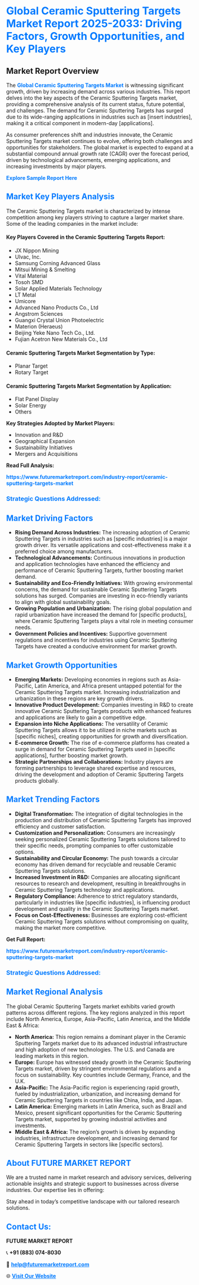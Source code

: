 <h1 style="color: #007BFF;">Global Ceramic Sputtering Targets Market Report 2025-2033: Driving Factors, Growth Opportunities, and Key Players</h1>

<section id="overview">
<h2>Market Report Overview</h2>
<p>The <a href="https://www.futuremarketreport.com/industry-report/ceramic-sputtering-targets-market" style="color: #007BFF; text-decoration: none;"><strong>Global Ceramic Sputtering Targets Market</strong></a> is witnessing significant growth, driven by increasing demand across various industries. This report delves into the key aspects of the Ceramic Sputtering Targets market, providing a comprehensive analysis of its current status, future potential, and challenges. The demand for Ceramic Sputtering Targets has surged due to its wide-ranging applications in industries such as [insert industries], making it a critical component in modern-day [applications].</p>
<p>As consumer preferences shift and industries innovate, the Ceramic Sputtering Targets market continues to evolve, offering both challenges and opportunities for stakeholders. The global market is expected to expand at a substantial compound annual growth rate (CAGR) over the forecast period, driven by technological advancements, emerging applications, and increasing investments by major players.</p>
</section>

<section id="overview">
<p><a href="https://www.futuremarketreport.com/request-sample/reportId=115906" style="color: #007BFF; text-decoration: none;"><strong>Explore Sample Report Here</strong></a></p>
</section>

<section id="key-players">
<h2 style="color: #007BFF;">Market Key Players Analysis</h2>
<p>The Ceramic Sputtering Targets market is characterized by intense competition among key players striving to capture a larger market share. Some of the leading companies in the market include:</p>
<h4>Key Players Covered in the Ceramic Sputtering Targets Report:</h4>
<ul><li>JX Nippon Mining</li><li>Ulvac, Inc.</li><li>Samsung Corning Advanced Glass</li><li>Mitsui Mining &amp; Smelting</li><li>Vital Material</li><li>Tosoh SMD</li><li>Solar Applied Materials Technology</li><li>LT Metal</li><li>Umicore</li><li>Advanced Nano Products Co., Ltd</li><li>Angstrom Sciences</li><li>Guangxi Crystal Union Photoelectric</li><li>Materion (Heraeus)</li><li>Beijing Yeke Nano Tech Co., Ltd.</li><li>Fujian Acetron New Materials Co., Ltd</li></ul>
<h4>Ceramic Sputtering Targets Market Segmentation by Type:</h4>
<ul><li>Planar Target</li><li>Rotary Target</li></ul>

<h4>Ceramic Sputtering Targets Market Segmentation by Application:</h4>
<ul><li>Flat Panel Display</li><li>Solar Energy</li><li>Others</li></ul>
<p><strong>Key Strategies Adopted by Market Players:</strong></p>
<ul>
<li>Innovation and R&D</li>
<li>Geographical Expansion</li>
<li>Sustainability Initiatives</li>
<li>Mergers and Acquisitions</li>
</ul>
</section>

<section>
<p><strong>Read Full Analysis: </strong></p><a href="https://www.futuremarketreport.com/industry-report/ceramic-sputtering-targets-market" style="color: #007BFF; text-decoration: none;"><strong>https://www.futuremarketreport.com/industry-report/ceramic-sputtering-targets-market</strong></a>
<h3 style="color: #007BFF;">Strategic Questions Addressed:</h3>
</section>

<section id="driving-factors">
<h2 style="color: #007BFF;">Market Driving Factors</h2>
<ul>
<li><strong>Rising Demand Across Industries:</strong> The increasing adoption of Ceramic Sputtering Targets in industries such as [specific industries] is a major growth driver. Its versatile applications and cost-effectiveness make it a preferred choice among manufacturers.</li>
<li><strong>Technological Advancements:</strong> Continuous innovations in production and application technologies have enhanced the efficiency and performance of Ceramic Sputtering Targets, further boosting market demand.</li>
<li><strong>Sustainability and Eco-Friendly Initiatives:</strong> With growing environmental concerns, the demand for sustainable Ceramic Sputtering Targets solutions has surged. Companies are investing in eco-friendly variants to align with global sustainability goals.</li>
<li><strong>Growing Population and Urbanization:</strong> The rising global population and rapid urbanization have increased the demand for [specific products], where Ceramic Sputtering Targets plays a vital role in meeting consumer needs.</li>
<li><strong>Government Policies and Incentives:</strong> Supportive government regulations and incentives for industries using Ceramic Sputtering Targets have created a conducive environment for market growth.</li>
</ul>
</section>

<section id="growth-opportunities">
<h2 style="color: #007BFF;">Market Growth Opportunities</h2>
<ul>
<li><strong>Emerging Markets:</strong> Developing economies in regions such as Asia-Pacific, Latin America, and Africa present untapped potential for the Ceramic Sputtering Targets market. Increasing industrialization and urbanization in these regions are key growth drivers.</li>
<li><strong>Innovative Product Development:</strong> Companies investing in R&D to create innovative Ceramic Sputtering Targets products with enhanced features and applications are likely to gain a competitive edge.</li>
<li><strong>Expansion into Niche Applications:</strong> The versatility of Ceramic Sputtering Targets allows it to be utilized in niche markets such as [specific niches], creating opportunities for growth and diversification.</li>
<li><strong>E-commerce Growth:</strong> The rise of e-commerce platforms has created a surge in demand for Ceramic Sputtering Targets used in [specific applications], further boosting market growth.</li>
<li><strong>Strategic Partnerships and Collaborations:</strong> Industry players are forming partnerships to leverage shared expertise and resources, driving the development and adoption of Ceramic Sputtering Targets products globally.</li>
</ul>
</section>

<section id="trending-factors">
<h2 style="color: #007BFF;">Market Trending Factors</h2>
<ul>
<li><strong>Digital Transformation:</strong> The integration of digital technologies in the production and distribution of Ceramic Sputtering Targets has improved efficiency and customer satisfaction.</li>
<li><strong>Customization and Personalization:</strong> Consumers are increasingly seeking personalized Ceramic Sputtering Targets solutions tailored to their specific needs, prompting companies to offer customizable options.</li>
<li><strong>Sustainability and Circular Economy:</strong> The push towards a circular economy has driven demand for recyclable and reusable Ceramic Sputtering Targets solutions.</li>
<li><strong>Increased Investment in R&D:</strong> Companies are allocating significant resources to research and development, resulting in breakthroughs in Ceramic Sputtering Targets technology and applications.</li>
<li><strong>Regulatory Compliance:</strong> Adherence to strict regulatory standards, particularly in industries like [specific industries], is influencing product development and quality in the Ceramic Sputtering Targets market.</li>
<li><strong>Focus on Cost-Effectiveness:</strong> Businesses are exploring cost-efficient Ceramic Sputtering Targets solutions without compromising on quality, making the market more competitive.</li>
</ul>
</section>

<section>
<p><strong>Get Full Report: </strong></p><a href="https://www.futuremarketreport.com/industry-report/ceramic-sputtering-targets-market" style="color: #007BFF; text-decoration: none;"><strong>https://www.futuremarketreport.com/industry-report/ceramic-sputtering-targets-market</strong></a>
<h3 style="color: #007BFF;">Strategic Questions Addressed:</h3>
</section>


<section id="regional-analysis">
<h2 style="color: #007BFF;">Market Regional Analysis</h2>
<p>The global Ceramic Sputtering Targets market exhibits varied growth patterns across different regions. The key regions analyzed in this report include North America, Europe, Asia-Pacific, Latin America, and the Middle East & Africa:</p>
<ul>
<li><strong>North America:</strong> This region remains a dominant player in the Ceramic Sputtering Targets market due to its advanced industrial infrastructure and high adoption of new technologies. The U.S. and Canada are leading markets in this region.</li>
<li><strong>Europe:</strong> Europe has witnessed steady growth in the Ceramic Sputtering Targets market, driven by stringent environmental regulations and a focus on sustainability. Key countries include Germany, France, and the U.K.</li>
<li><strong>Asia-Pacific:</strong> The Asia-Pacific region is experiencing rapid growth, fueled by industrialization, urbanization, and increasing demand for Ceramic Sputtering Targets in countries like China, India, and Japan.</li>
<li><strong>Latin America:</strong> Emerging markets in Latin America, such as Brazil and Mexico, present significant opportunities for the Ceramic Sputtering Targets market, supported by growing industrial activities and investments.</li>
<li><strong>Middle East & Africa:</strong> The region’s growth is driven by expanding industries, infrastructure development, and increasing demand for Ceramic Sputtering Targets in sectors like [specific sectors].</li>
</ul>
</section>

<footer>
<h2 style="color: #007BFF;">About FUTURE MARKET REPORT</h2>
<p>We are a trusted name in market research and advisory services, delivering actionable insights and strategic support to businesses across diverse industries. Our expertise lies in offering:</p>

<p>Stay ahead in today’s competitive landscape with our tailored research solutions.</p>

<h2 style="color: #007BFF;">Contact Us:</h2>
<p><strong>FUTURE MARKET REPORT</strong></p>
<p>📞 <strong>+91 (883) 074-8030</strong></p>
<p>📧 <strong><a href="mailto:help@futuremarketreport.com" style="color: #007BFF;">help@futuremarketreport.com</a></strong></p>
<p>🌐 <strong><a href="https://www.futuremarketreport.com/" style="color: #007BFF;">Visit Our Website</a></strong></p>
</footer>